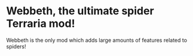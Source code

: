 # Webbeth, the ultimate spider Terraria mod!

Webbeth is the only mod which adds large amounts of features related to spiders! 

